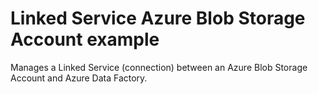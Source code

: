 # Linked Service Azure Blob Storage Account example

Manages a Linked Service (connection) between an Azure Blob Storage Account and Azure Data Factory.
